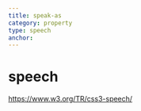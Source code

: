 ```yaml
---
title: speak-as
category: property
type: speech
anchor:
---
```


# speech

<https://www.w3.org/TR/css3-speech/>
